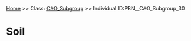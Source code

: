 [Home](https://github.com/mm80843/T3.5/blob/pages/index.md) >> Class: [CAO_Subgroup](https://github.com/mm80843/T3.5/tree/pages/docs/CAO_Subgroup/index.md) >> Individual ID:PBN__CAO_Subgroup_30 

# __Soil__


